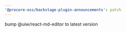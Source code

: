 ```yaml
---
'@procore-oss/backstage-plugin-announcements': patch
---
```


bump @uiw/react-md-editor to latest version
